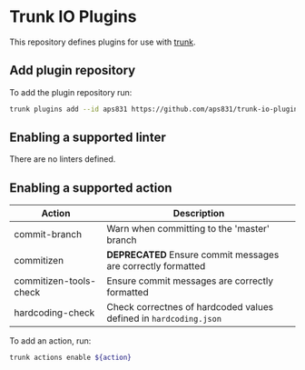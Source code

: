 # Trunk IO Plugins

This repository defines plugins for use with [trunk](https://trunk.io/).

## Add plugin repository

To add the plugin repository run:

```bash
trunk plugins add --id aps831 https://github.com/aps831/trunk-io-plugins 1.2.0
```

## Enabling a supported linter

There are no linters defined.

## Enabling a supported action

| Action                 | Description                                                       |
| ---------------------- | ----------------------------------------------------------------- |
| commit-branch          | Warn when committing to the 'master' branch                       |
| commitizen             | **DEPRECATED** Ensure commit messages are correctly formatted     |
| commitizen-tools-check | Ensure commit messages are correctly formatted                    |
| hardcoding-check       | Check correctnes of hardcoded values defined in `hardcoding.json` |

To add an action, run:

```bash
trunk actions enable ${action}
```
